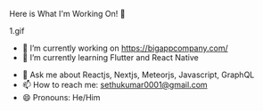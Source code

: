 Here is What I'm Working On! 👋

1.gif


- 🔭 I’m currently working on https://bigappcompany.com/
- 🌱 I’m currently learning Flutter and React Native
<!-- - 🤔 I’m looking for help with ... -->
- 💬 Ask me about Reactjs, Nextjs, Meteorjs, Javascript, GraphQL
- 📫 How to reach me: sethukumar0001@gmail.com
- 😄 Pronouns: He/Him
